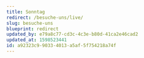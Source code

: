 ```yaml
---
title: Sonntag
redirect: /besuche-uns/live/
slug: besuche-uns
blueprint: redirect
updated_by: e79a8c77-cd3c-4c3e-b80d-41ca2e46cad2
updated_at: 1598523441
id: a92323c9-9033-4013-a5af-5f754218a74f
---
```

